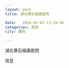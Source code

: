 ```yaml
--- 
layout: post 
title: 湖北黄石福康医院

date:   2016-05-03 13:39:56 
categories: 其他  
city: 襄阳
  
--- 
```

   
湖北黄石福康医院

信息

